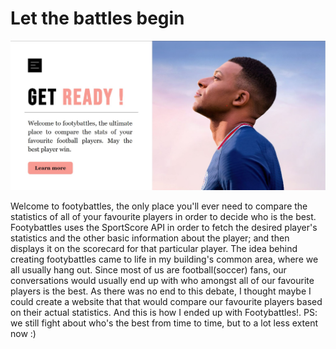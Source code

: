 # Let the battles begin

![Landing page](img/Footybattles.jpg)

Welcome to footybattles, the only place you'll ever need to compare the statistics of all of your favourite players in order to decide who is the best. Footybattles uses the SportScore API in order to fetch the desired player's statistics and the other basic information about the player; and then displays it on the scorecard for that particular player. The idea behind creating footybattles came to life in my building's common area, where we all usually hang out. Since most of us are football(soccer) fans, our conversations would usually end up with who amongst all of our favourite players is the best. As there was no end to this debate, I thought maybe I could create a website that that would compare our favourite players based on their actual statistics. And this is how I ended up with Footybattles!. PS: we still fight about who's the best from time to time, but to a lot less extent now :)
